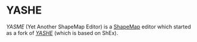 # YASHE
  *YASME* (Yet Another ShapeMap Editor) is a [ShapeMap](http://shex.io/shape-map/) editor which started as a fork of [*YASHE*](http://www.weso.es/YASHE/) (which is based on ShEx). 

